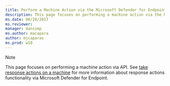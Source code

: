 ```yaml
---
title: Perform a Machine Action via the Microsoft Defender for Endpoint API
description: This page focuses on performing a machine action via the Microsoft Defender for Endpoint API.
ms.date: 08/28/2017
ms.reviewer: 
manager: dansimp
ms.author: macapara
author: mjcaparas
ms.prod: w10
---
```


>[!Note]
> This page focuses on performing a machine action via API. See [take response actions on a machine](/microsoft-365/security/defender-endpoint/respond-machine-alerts) for more information about response actions functionality via Microsoft Defender for Endpoint.
